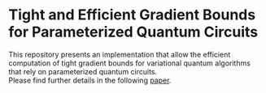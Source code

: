 # Tight and Efficient Gradient Bounds for Parameterized Quantum Circuits

This repository presents an implementation that allow the efficient computation of tight gradient bounds for variational quantum algorithms that rely on parameterized quantum circuits.
<br/>
Please find further details in the following [paper](https://quantum-journal.org/papers/q-2024-09-25-1484/).

